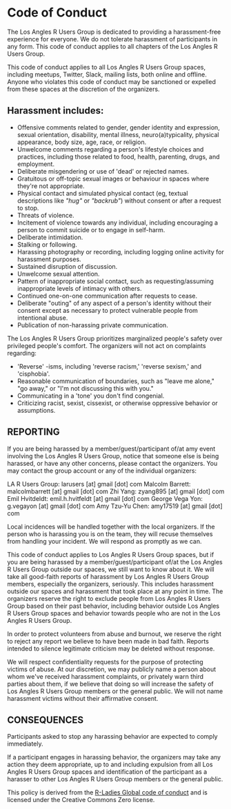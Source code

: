 # Code of Conduct

The Los Angles R Users Group is dedicated to providing a harassment-free experience for everyone. We do not tolerate harassment of participants in any form. This code of conduct applies to all chapters of the Los Angles R Users Group. 

This code of conduct applies to all Los Angles R Users Group spaces, including meetups, Twitter, Slack, mailing lists, both online and offline. Anyone who violates this code of conduct may be sanctioned or expelled from these spaces at the discretion of the organizers.

## Harassment includes:

* Offensive comments related to gender, gender identity and expression, sexual orientation, disability, mental illness, neuro(a)typicality, physical appearance, body size, age, race, or religion.
* Unwelcome comments regarding a person's lifestyle choices and practices, including those related to food, health, parenting, drugs, and employment.
* Deliberate misgendering or use of 'dead' or rejected names.
* Gratuitous or off-topic sexual images or behaviour in spaces where they're not appropriate.
* Physical contact and simulated physical contact (eg, textual descriptions like *"hug"* or *"backrub"*) without consent or after a request to stop.
* Threats of violence.
* Incitement of violence towards any individual, including encouraging a person to commit suicide or to engage in self-harm.
* Deliberate intimidation.
* Stalking or following.
* Harassing photography or recording, including logging online activity for harassment purposes.
* Sustained disruption of discussion.
* Unwelcome sexual attention.
* Pattern of inappropriate social contact, such as requesting/assuming inappropriate levels of intimacy with others.
* Continued one-on-one communication after requests to cease.
* Deliberate "outing" of any aspect of a person's identity without their consent except as necessary to protect vulnerable people from intentional abuse.
* Publication of non-harassing private communication.

The Los Angles R Users Group prioritizes marginalized people's safety over privileged people's comfort. The organizers will not act on complaints regarding:

* 'Reverse' -isms, including 'reverse racism,' 'reverse sexism,' and 'cisphobia'.
* Reasonable communication of boundaries, such as "leave me alone," "go away," or "I'm not discussing this with you."
* Communicating in a 'tone' you don't find congenial.
* Criticizing racist, sexist, cissexist, or otherwise oppressive behavior or assumptions.

## REPORTING

If you are being harassed by a member/guest/participant of/at amy event involving the Los Angles R Users Group, notice that someone else is being harassed, or have any other concerns, please contact the organizers. You may contact the group account or any of the individual organizers:

LA R Users Group: larusers [at] gmail [dot] com
Malcolm Barrett: malcolmbarrett [at] gmail [dot] com
Zhi Yang: zyang895 [at] gmail [dot] com
Emil Hvitdeldt: emil.h.hvitfeldt [at] gmail [dot] com
George Vega Yon: g.vegayon [at] gmail [dot] com
Amy Tzu-Yu Chen: amy17519 [at] gmail [dot] com

Local incidences will be handled together with the local organizers. If the person who is harassing you is on the team, they will recuse themselves from handling your incident. We will respond as promptly as we can.

This code of conduct applies to Los Angles R Users Group spaces, but if you are being harassed by a member/guest/participant of/at the Los Angles R Users Group outside our spaces, we still want to know about it. We will take all good-faith reports of harassment by Los Angles R Users Group members, especially the organizers, seriously. This includes harassment outside our spaces and harassment that took place at any point in time. The organizers reserve the right to exclude people from Los Angles R Users Group based on their past behavior, including behavior outside Los Angles R Users Group spaces and behavior towards people who are not in the Los Angles R Users Group.

In order to protect volunteers from abuse and burnout, we reserve the right to reject any report we believe to have been made in bad faith. Reports intended to silence legitimate criticism may be deleted without response.

We will respect confidentiality requests for the purpose of protecting victims of abuse. At our discretion, we may publicly name a person about whom we've received harassment complaints, or privately warn third parties about them, if we believe that doing so will increase the safety of Los Angles R Users Group members or the general public. We will not name harassment victims without their affirmative consent.

## CONSEQUENCES

Participants asked to stop any harassing behavior are expected to comply immediately.

If a participant engages in harassing behavior, the organizers may take any action they deem appropriate, up to and including expulsion from all Los Angles R Users Group spaces and identification of the participant as a harasser to other Los Angles R Users Group members or the general public.

This policy is derived from the [R-Ladies Global code of conduct](https://rladies.org/code-of-conduct/) and is licensed under the Creative Commons Zero license.
